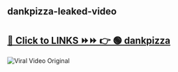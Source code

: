 
 ## dankpizza-leaked-video 

# <h2><a href="https://clipsfans.com/dankpizza&ref=git">🔗 Click to LINKS ⏩⏩ 👉 🟢 dankpizza </a></h2>

<a href="https://clipsfans.com/dankpizza&ref=git" rel="nofollow" data-target="animated-image.originalLink"><img src="https://i.ibb.co.com/xMMVF88/686577567.gif" alt="Viral Video Original" style="max-width: 100%; display: inline-block;" data-target="animated-image.originalImage"></a>
